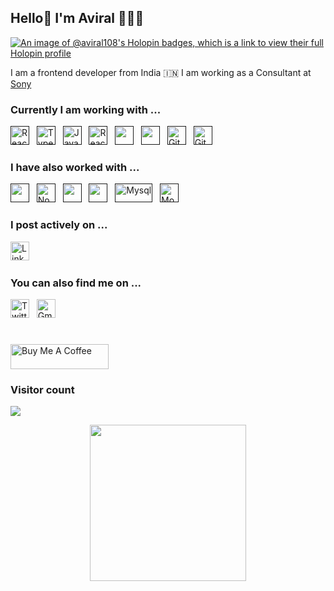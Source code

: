## Hello👋 I'm Aviral 👩🏻‍💻

[![An image of @aviral108's Holopin badges, which is a link to view their full Holopin profile](https://holopin.me/aviral108)](https://holopin.io/@aviral108)


I am a frontend developer from India 🇮🇳 I am working as a Consultant at [Sony](https://www.sonyindiasoftware.co.in//)

### Currently I am working with ...

<a href="" target="_blank" title="ReactJS" rel="noreferrer"><img src="https://www.vectorlogo.zone/logos/reactjs/reactjs-icon.svg" alt="ReactJS" width="30" height="30"/></a>&nbsp;&nbsp;
<a href="" target="_blank" title="TypeScript" rel="noreferrer"><img src="https://www.vectorlogo.zone/logos/typescriptlang/typescriptlang-icon.svg" alt="TypeScript" width="30" height="30"/></a>&nbsp;&nbsp;
<a href="" target="_blank" title="JavaScript" rel="noreferrer"><img src="https://www.freepnglogos.com/uploads/javascript-png/javascript-vector-logo-yellow-png-transparent-javascript-vector-12.png" alt="JavaScript" width="30" height="30"/></a>&nbsp;&nbsp;
<a href="" target="_blank" title="Jasmine" rel="noreferrer"><img src="https://www.vectorlogo.zone/logos/jasmine/jasmine-icon.svg" alt="ReactJS" width="30" height="30"/></a>&nbsp;&nbsp;
<a href="" title="HTML" target="_blank" rel="noreferrer"><img src="https://www.vectorlogo.zone/logos/w3_html5/w3_html5-icon.svg" alt="" width="30" height="30"/></a>&nbsp;&nbsp;
<a href="" title="CSS" target="_blank" rel="noreferrer"><img src="https://www.vectorlogo.zone/logos/w3_css/w3_css-icon.svg" alt="" width="30" height="30"/></a>&nbsp;&nbsp;
<a href="" target="_blank" title="Git" rel="noreferrer"><img src="https://www.vectorlogo.zone/logos/git-scm/git-scm-icon.svg" alt="Git" width="30" height="30"/></a>&nbsp;&nbsp;
<a href="" target="_blank" title="GitHub" rel="noreferrer"><img src="https://www.vectorlogo.zone/logos/github/github-tile.svg" alt="GitHub" width="30" height="30"/></a>&nbsp;&nbsp;

### I have also worked with ...

<a href="" title="Angular" target="_blank" rel="noreferrer"><img src="https://www.vectorlogo.zone/logos/angular/angular-icon.svg" alt="" width="30" height="30"/></a>&nbsp;&nbsp;
<a href="" target="_blank" title="Node.js" rel="noreferrer"><img src="https://www.vectorlogo.zone/logos/nodejs/nodejs-icon.svg" alt="Node.js" width="30" height="30"/></a>&nbsp;&nbsp;
<a href="" title="C" target="_blank" rel="noreferrer"><img src="https://upload.wikimedia.org/wikipedia/commons/1/19/C_Logo.png" alt="" width="30" height="30"/></a>&nbsp;&nbsp;
<a href="" title="C++" target="_blank" rel="noreferrer"><img src="https://upload.wikimedia.org/wikipedia/commons/thumb/1/18/ISO_C%2B%2B_Logo.svg/1822px-ISO_C%2B%2B_Logo.svg.png" alt="" width="30" height="30"/></a>&nbsp;&nbsp;
<a href="" target="_blank" title="Mysql" rel="noreferrer"><img src="https://www.vectorlogo.zone/logos/mysql/mysql-official.svg" alt="Mysql" width="60" height="30"/></a>&nbsp;&nbsp;
<a href="" target="_blank" title="MongoDB" rel="noreferrer"><img src="https://www.vectorlogo.zone/logos/mongodb/mongodb-icon.svg" alt="Mongo" width="30" height="30"/></a>&nbsp;&nbsp;

### I post actively on ...

<a href="https://www.linkedin.com/in/aviral108/" title="aviral108" target="_blank" rel="noreferrer"><img src="https://www.vectorlogo.zone/logos/linkedin/linkedin-tile.svg" alt="LinkedIn" width="30" height="30"/></a>&nbsp;&nbsp;

### You can also find me on ...

<a href="https://twitter.com/aviral108" target="_blank" title="aviral108" rel="noreferrer"><img src="https://www.vectorlogo.zone/logos/twitter/twitter-tile.svg" alt="Twitter" width="30" height="30"/></a>&nbsp;&nbsp;
<a href="mailto:aviralsingh108@gmail.com" target="_blank" title="aviralsingh108@gmail.com" rel="noreferrer"><img src="https://www.vectorlogo.zone/logos/gmail/gmail-tile.svg" alt="Gmail" width="30" height="30"/></a>


# 

<a href="https://www.buymeacoffee.com/aviral108" target="_blank"><img src="https://cdn.buymeacoffee.com/buttons/v2/default-yellow.png" alt="Buy Me A Coffee" style="height: 40px !important;width: 157px !important;" ></a>


### Visitor count
<img src="https://profile-counter.glitch.me/aviralsingh108/count.svg" />

<p align="center">
  <img width="250" src="https://media.giphy.com/media/v1.Y2lkPTc5MGI3NjExdW9sMGEwMm1qZ3ZxMnRzNG85MG54cmJvdnVxMTN2cWhxbTNkNzcybCZlcD12MV9pbnRlcm5hbF9naWZfYnlfaWQmY3Q9Zw/Rsp9jLIy0VZOKlZziw/giphy.gif">
</p>

